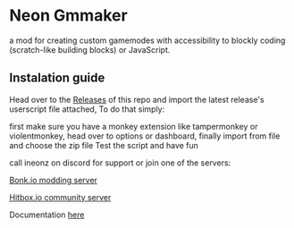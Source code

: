 # Neon Gmmaker

a mod for creating custom gamemodes with accessibility to blockly coding (scratch-like building blocks) or JavaScript.

## Instalation guide

Head over to the [Releases](https://github.com/wildyShadow/NeonGmmaker/releases) of this repo and import the latest release's userscript file attached,
To do that simply:

first make sure you have a monkey extension like tampermonkey or violentmonkey, head over to options or dashboard, finally import from file and choose the zip file
Test the script and have fun

call ineonz on discord for support or join one of the servers:

[Bonk.io modding server](https://discord.gg/3BbtZAEzsE)

[Hitbox.io community server](https://discord.gg/MS556hYBYx)

Documentation [here](https://wildyshadow.github.io/NeonGmmaker/docs/Class-Index.html)
